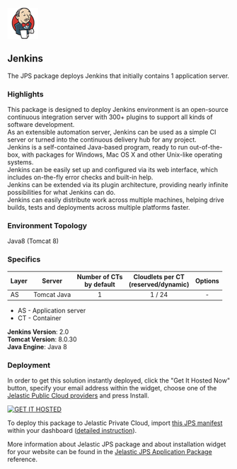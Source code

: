 [![Jenkins](images/jenkins.png)](../jenkins)
##  Jenkins

The JPS package deploys Jenkins that initially contains 1 application server.

### Highlights
This package is designed to deploy Jenkins environment is an open-source continuous integration server with 300+ plugins to support all kinds of software development.<br />
As an extensible automation server, Jenkins can be used as a simple CI server or turned into the continuous delivery hub for any project.<br />
Jenkins is a self-contained Java-based program, ready to run out-of-the-box, with packages for Windows, Mac OS X and other Unix-like operating systems.<br />
Jenkins can be easily set up and configured via its web interface, which includes on-the-fly error checks and built-in help.<br />
Jenkins can be extended via its plugin architecture, providing nearly infinite possibilities for what Jenkins can do.<br />
Jenkins can easily distribute work across multiple machines, helping drive builds, tests and deployments across multiple platforms faster.

### Environment Topology

Java8 (Tomcat 8)

### Specifics

Layer                |     Server    | Number of CTs <br/> by default | Cloudlets per CT <br/> (reserved/dynamic) | Options
-------------------- | --------------| :----------------------------: | :---------------------------------------: | :-----:
AS                   | Tomcat Java |       1                        |           1 / 24                          | -

* AS - Application server 
* CT - Container

**Jenkins Version**: 2.0<br/>
**Tomcat Version**: 8.0.30<br/>
**Java Engine**: Java 8

### Deployment

In order to get this solution instantly deployed, click the "Get It Hosted Now" button, specify your email address within the widget, choose one of the [Jelastic Public Cloud providers](https://jelastic.cloud) and press Install.

[![GET IT HOSTED](https://raw.githubusercontent.com/jelastic-jps/jpswiki/master/images/getithosted.png)](https://jelastic.com/install-application/?manifest=https%3A%2F%2Fgithub.com%2Fjelastic-jps%2Fjenkins%2Fraw%2Fmaster%2Fmanifest.jps)

To deploy this package to Jelastic Private Cloud, import [this JPS manifest](../../raw/master/manifest.jps) within your dashboard ([detailed instruction](https://docs.jelastic.com/environment-export-import#import)).

More information about Jelastic JPS package and about installation widget for your website can be found in the [Jelastic JPS Application Package](https://github.com/jelastic-jps/jpswiki/wiki/Jelastic-JPS-Application-Package) reference.
